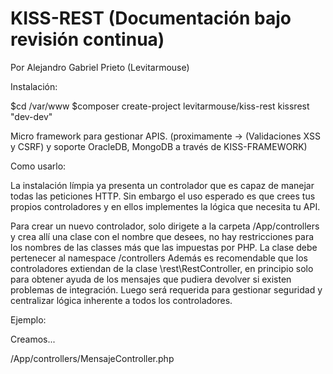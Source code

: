 # KISS-REST (Documentación bajo revisión continua)
Por Alejandro Gabriel Prieto (Levitarmouse)

Instalación:

$cd /var/www
$composer create-project levitarmouse/kiss-rest kissrest "dev-dev"

Micro framework para gestionar APIS. 
(proximamente -> (Validaciones XSS y CSRF) y soporte OracleDB, MongoDB a través de KISS-FRAMEWORK)

Como usarlo:

La instalación límpia ya presenta un controlador que es capaz de manejar todas las peticiones
HTTP. Sin embargo el uso esperado es que crees tus propios controladores y en ellos implementes
la lógica que necesita tu API.

Para crear un nuevo controlador, solo dirigete a la carpeta /App/controllers
y crea allí una clase con el nombre que desees, no hay restricciones para los 
nombres de las classes más que las impuestas por PHP.
La clase debe pertenecer al namespace /controllers
Además es recomendable que los controladores extiendan de la clase \rest\RestController,
en principio solo para obtener ayuda de los mensajes que pudiera devolver si existen problemas
de integración. Luego será requerida para gestionar seguridad y centralizar lógica inherente a todos los
controladores.


Ejemplo:

Creamos... 

/App/controllers/MensajeController.php

<?php

namespace controllers;

class MensajeController {

    public function saludo() {
        return "Bienvenido a KISS-REST. Los saluda amablemente ".__METHOD__;
    }
}

Para poder acceder a dicho controlador, debes registrarlo. (1)

Para acceder a sus funciones, también debes configurar!
Debes asociarlas a los distintos métodos HTTP (2).
Ver: https://es.wikipedia.org/wiki/Hypertext_Transfer_Protocol
Estas dos cosas las haces en el archivo de configuración /config/rest.ini

(1)
En la sección [CONTROLLERS_ROUTING]
Asocias el nombre de la entidad requerida en la URL con el controlador que la atenderá

(2)
En la sección [METHODS_ROUTING]
Indicas la entidad asociandola al HTTP Method con un @.
El valor de cada registro es el nombre de la función que debe gestionar 
el método HTTP, en el Controller que se indicó en la sección [CONTROLLERS_ROUTING]


Por ejemplo, para el caso del Controller MensajeController ejemplificado más arriba podría ser:

[CONTROLLERS_ROUTING]
/mensaje = "MensajeController"

[METHODS_ROUTING]
/mensaje@GET = 'saludo'

Luego podrás ver el resultado accediendo a http://localhost/kissrest/mensaje

También es parte de la instalación un sencillo controlador que devuelve la fecha y hora de PHP.
Solo informativo, pero seguro evolucionará en un microservicio de calendario
